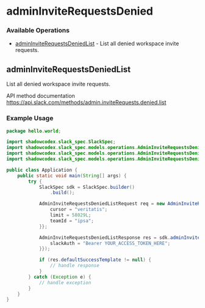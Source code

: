 # adminInviteRequestsDenied

### Available Operations

* [adminInviteRequestsDeniedList](#admininviterequestsdeniedlist) - List all denied workspace invite requests.

## adminInviteRequestsDeniedList

List all denied workspace invite requests.

API method documentation
<https://api.slack.com/methods/admin.inviteRequests.denied.list>

### Example Usage

```java
package hello.world;

import shadowcodex.slack_spec.SlackSpec;
import shadowcodex.slack_spec.models.operations.AdminInviteRequestsDeniedListRequest;
import shadowcodex.slack_spec.models.operations.AdminInviteRequestsDeniedListResponse;
import shadowcodex.slack_spec.models.operations.AdminInviteRequestsDeniedListSecurity;

public class Application {
    public static void main(String[] args) {
        try {
            SlackSpec sdk = SlackSpec.builder()
                .build();

            AdminInviteRequestsDeniedListRequest req = new AdminInviteRequestsDeniedListRequest("numquam") {{
                cursor = "veritatis";
                limit = 58029L;
                teamId = "ipsa";
            }};            

            AdminInviteRequestsDeniedListResponse res = sdk.adminInviteRequestsDenied.adminInviteRequestsDeniedList(req, new AdminInviteRequestsDeniedListSecurity("iure") {{
                slackAuth = "Bearer YOUR_ACCESS_TOKEN_HERE";
            }});

            if (res.defaultSuccessTemplate != null) {
                // handle response
            }
        } catch (Exception e) {
            // handle exception
        }
    }
}
```
